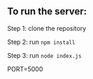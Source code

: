 ## To run the server:
 Step 1: clone the repository

 Step 2: run `npm install`
 
 Step 3: run `node index.js` 

PORT=5000